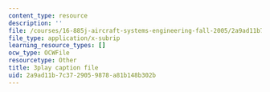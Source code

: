 ```yaml
---
content_type: resource
description: ''
file: /courses/16-885j-aircraft-systems-engineering-fall-2005/2a9ad11b7c3729059878a81b148b302b_hzW2ZBtzrUE.srt
file_type: application/x-subrip
learning_resource_types: []
ocw_type: OCWFile
resourcetype: Other
title: 3play caption file
uid: 2a9ad11b-7c37-2905-9878-a81b148b302b
---
```

